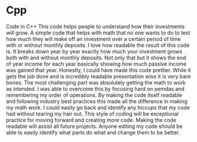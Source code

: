 # Cpp
Code in C++ 
This code helps people to understand how their investments will grow. A simple code that helps with math that no one wants to do to test how much they will make off an investment over a certain period of time with or without monthly deposits. I love how readable the result of this code is. It breaks down year by year exactly how much your investment grows both with and without monthly deposits. Not only that but it shows the end of year income for each year basically showing how much passive income was gained that year. Honestly, I could have made this code prettier. While it gets the job done and is incredibly readable presentation wise it is very bare bones. The most challenging part was absolutely getting the math to work as intended. I was able to overcome this by focusing hard on pemdas and remembering my order of operations. By making the code itself readable and following industry best practices this made all the difference in making my math work. I could easily go back and identify any hiccups that my code had without tearing my hair out. This style of coding will be exceptional practice for moving forward and creating more code. Making the code readable will assist all future projects. Anyone editing my code should be able to easily identify what parts do what and change them to be better. 
